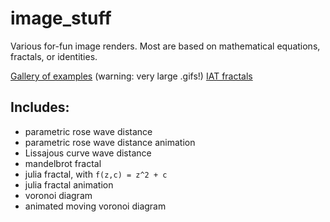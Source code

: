 # image_stuff
Various for-fun image renders. Most are based on mathematical equations, fractals, or identities.

[Gallery of examples](http://imgur.com/a/W2gFT/all) (warning: very large .gifs!)
[IAT fractals](https://imgur.com/a/UsjPS)

## Includes:
* parametric rose wave distance
* parametric rose wave distance animation
* Lissajous curve wave distance
* mandelbrot fractal
* julia fractal, with `f(z,c) = z^2 + c`
* julia fractal animation
* voronoi diagram
* animated moving voronoi diagram

